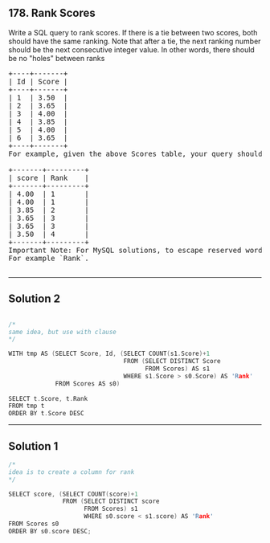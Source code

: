 ## 178. Rank Scores

Write a SQL query to rank scores. If there is a tie between two scores, both should have the same ranking. 
Note that after a tie, the next ranking number should be the next consecutive integer value. 
In other words, there should be no "holes" between ranks

<pre>
+----+-------+
| Id | Score |
+----+-------+
| 1  | 3.50  |
| 2  | 3.65  |
| 3  | 4.00  |
| 4  | 3.85  |
| 5  | 4.00  |
| 6  | 3.65  |
+----+-------+
For example, given the above Scores table, your query should generate the following report (order by highest score):

+-------+---------+
| score | Rank    |
+-------+---------+
| 4.00  | 1       |
| 4.00  | 1       |
| 3.85  | 2       |
| 3.65  | 3       |
| 3.65  | 3       |
| 3.50  | 4       |
+-------+---------+
Important Note: For MySQL solutions, to escape reserved words used as column names, you can use an apostrophe before and after the keyword. 
For example `Rank`.

</pre>

---------------------------------------------------------------
## Solution 2
```c++

/*
same idea, but use with clause
*/

WITH tmp AS (SELECT Score, Id, (SELECT COUNT(s1.Score)+1 
                                FROM (SELECT DISTINCT Score
                                      FROM Scores) AS s1 
                                WHERE s1.Score > s0.Score) AS 'Rank'
             FROM Scores AS s0)
             
SELECT t.Score, t.Rank
FROM tmp t
ORDER BY t.Score DESC

```
---------------------------------------------------------------
## Solution 1

```c++
/*
idea is to create a column for rank
*/

SELECT score, (SELECT COUNT(score)+1 
               FROM (SELECT DISTINCT score 
                     FROM Scores) s1 
                     WHERE s0.score < s1.score) AS 'Rank'
FROM Scores s0
ORDER BY s0.score DESC;

```



